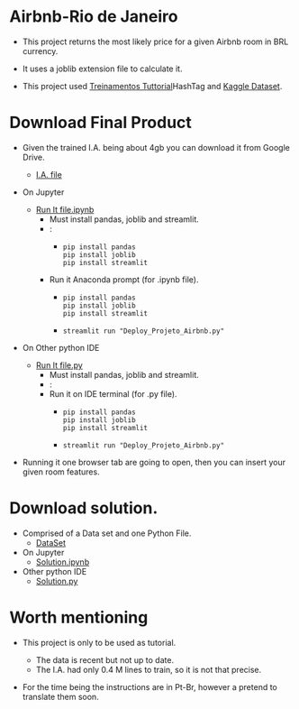 # Airbnb-Rio de Janeiro
- This project returns the most likely price for a given Airbnb room in BRL currency.
- It uses a joblib extension file to calculate it.

- This project used <a id="raw-url" href="https://hashtag.eadplataforma.com/login/aHR0cHM6Ly9oYXNodGFnLmVhZHBsYXRhZm9ybWEuY29tL2hvbWUv/">Treinamentos Tuttorial</a>HashTag  and <a id="raw-url" href="https://drive.google.com/file/d/1_GwEdPOgkAgLQgOFFWO7mRBdZuldqsUq/view?usp=sharing">Kaggle Dataset</a>. 

# Download Final Product
- Given the trained I.A. being about 4gb you can download it from Google Drive. 
  - <a id="raw-url" href="https://drive.google.com/file/d/19OebdmshemrRQlBJniPQJDpFGXH88Ybz/view?usp=sharing">I.A. file</a>

- On Jupyter
  - <a id="raw-url" href="https://github.com/FelipeGuerra5/Airbnb_Rio/blob/main/Deploy_Projeto_Airbnb.ipynb">Run It file.ipynb</a>
    - Must install pandas, joblib and streamlit.
    - : 
      - ```commandline
        pip install pandas
        pip install joblib
        pip install streamlit 
        ```
    - Run it Anaconda prompt (for .ipynb file).
      - ```commandline
        pip install pandas
        pip install joblib
        pip install streamlit 
        ```
      - ```commandline
        streamlit run "Deploy_Projeto_Airbnb.py"
        ```
        

- On Other python IDE
  - <a id="raw-url" href="https://github.com/FelipeGuerra5/Airbnb_Rio/blob/main/Deploy_Projeto_Airbnb.py">Run It file.py</a>
    - Must install pandas, joblib and streamlit.
    - : 
    - Run it on IDE terminal (for .py file).
      - ```commandline
        pip install pandas
        pip install joblib
        pip install streamlit 
        ```
      - ```commandline
        streamlit run "Deploy_Projeto_Airbnb.py"
        ```
- Running it one browser tab are going to open, then you can insert your given room features.  

# Download solution.
- Comprised of a Data set and one Python File.
  - <a id="raw-url" href="https://drive.google.com/file/d/1_GwEdPOgkAgLQgOFFWO7mRBdZuldqsUq/view?usp=sharing">DataSet</a>
- On Jupyter
  - <a id="raw-url" href="https://github.com/FelipeGuerra5/Airbnb_Rio/blob/main/Solution_Airbnb_Rio.ipynb">Solution.ipynb</a>
- Other python IDE
  - <a id="raw-url" href="https://github.com/FelipeGuerra5/Airbnb_Rio/blob/main/Solution_Airbnb_Rio.py">Solution.py</a>

# Worth mentioning
- This project is only to be used as tutorial.
  - The data is recent but not up to date.
  - The I.A. had only 0.4 M lines to train, so it is not that precise.

- For the time being the instructions are in Pt-Br, however a pretend to translate them soon.